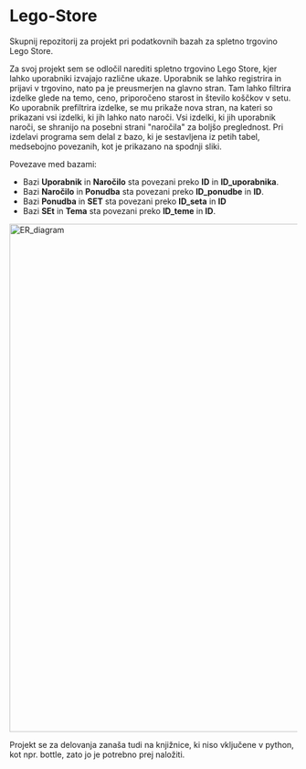 # Lego-Store

Skupnij repozitorij za projekt pri podatkovnih bazah za spletno trgovino Lego Store.

Za svoj projekt sem se odločil narediti spletno trgovino Lego Store, kjer lahko uporabniki izvajajo različne ukaze. Uporabnik se lahko registrira in prijavi v trgovino, nato pa je preusmerjen na glavno stran. Tam lahko filtrira izdelke glede na temo, ceno, priporočeno starost in število koščkov v setu. Ko uporabnik prefiltrira izdelke, se mu prikaže nova stran, na kateri so prikazani vsi izdelki, ki jih lahko nato naroči. Vsi izdelki, ki jih uporabnik naroči, se shranijo na posebni strani "naročila" za boljšo preglednost.
Pri izdelavi programa sem delal z bazo, ki je sestavljena iz petih tabel, medsebojno povezanih, kot je prikazano na spodnji sliki.

Povezave med bazami:
- Bazi **Uporabnik** in **Naročilo** sta povezani preko **ID** in **ID_uporabnika**.
- Bazi **Naročilo** in **Ponudba** sta povezani preko **ID_ponudbe** in **ID**.
- Bazi **Ponudba** in **SET** sta povezani preko **ID_seta** in **ID**
- Bazi **SEt** in **Tema** sta povezani preko **ID_teme** in **ID**.

<img width="889" alt="ER_diagram" src="https://github.com/user-attachments/assets/f474c19a-1ece-4224-8e8e-4826a767f811">


Projekt se za delovanja zanaša tudi na knjižnice, ki niso vključene v python, kot npr. bottle, zato jo je potrebno prej naložiti.

 
